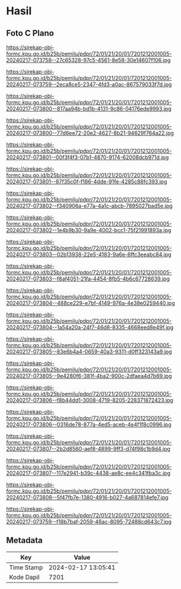 # Hasil

## Foto C Plano

https://sirekap-obj-formc.kpu.go.id/b25b/pemilu/pdpr/72/01/21/20/01/7201212001005-20240217-073758--27c65328-97c5-4561-8e58-30e14607f106.jpg

https://sirekap-obj-formc.kpu.go.id/b25b/pemilu/pdpr/72/01/21/20/01/7201212001005-20240217-073759--2eca8ce5-2347-4fd3-a0ac-867579033f7d.jpg

https://sirekap-obj-formc.kpu.go.id/b25b/pemilu/pdpr/72/01/21/20/01/7201212001005-20240217-073800--817aa94b-bd1b-4131-9c86-04176ede9993.jpg

https://sirekap-obj-formc.kpu.go.id/b25b/pemilu/pdpr/72/01/21/20/01/7201212001005-20240217-073800--77d6ee72-20e2-4627-8b21-94629f764a22.jpg

https://sirekap-obj-formc.kpu.go.id/b25b/pemilu/pdpr/72/01/21/20/01/7201212001005-20240217-073801--00f3f4f3-07b1-4870-9174-62008dcb971d.jpg

https://sirekap-obj-formc.kpu.go.id/b25b/pemilu/pdpr/72/01/21/20/01/7201212001005-20240217-073801--87f35c0f-f186-4dde-91fe-4285c88fc393.jpg

https://sirekap-obj-formc.kpu.go.id/b25b/pemilu/pdpr/72/01/21/20/01/7201212001005-20240217-073802--f340906a-e77a-4a1c-abcb-7895027bad5e.jpg

https://sirekap-obj-formc.kpu.go.id/b25b/pemilu/pdpr/72/01/21/20/01/7201212001005-20240217-073802--1e4b9b30-9a9e-4002-bcc1-75f21991893a.jpg

https://sirekap-obj-formc.kpu.go.id/b25b/pemilu/pdpr/72/01/21/20/01/7201212001005-20240217-073803--02b13938-22e5-4183-9a6e-6ffc3eeabc84.jpg

https://sirekap-obj-formc.kpu.go.id/b25b/pemilu/pdpr/72/01/21/20/01/7201212001005-20240217-073803--f8af4051-21fa-4454-8fb5-4b6c67728639.jpg

https://sirekap-obj-formc.kpu.go.id/b25b/pemilu/pdpr/72/01/21/20/01/7201212001005-20240217-073804--488ce229-e7bf-4149-976a-4e38e0259440.jpg

https://sirekap-obj-formc.kpu.go.id/b25b/pemilu/pdpr/72/01/21/20/01/7201212001005-20240217-073804--1a54a20a-24f7-46d8-8335-4668eed8e49f.jpg

https://sirekap-obj-formc.kpu.go.id/b25b/pemilu/pdpr/72/01/21/20/01/7201212001005-20240217-073805--83e6b4a4-0659-40a3-9311-d0ff323143a9.jpg

https://sirekap-obj-formc.kpu.go.id/b25b/pemilu/pdpr/72/01/21/20/01/7201212001005-20240217-073805--9e4280f6-381f-4ba2-900c-2dfaea4d7b69.jpg

https://sirekap-obj-formc.kpu.go.id/b25b/pemilu/pdpr/72/01/21/20/01/7201212001005-20240217-073806--f8b44dd1-3008-4719-8205-228371872423.jpg

https://sirekap-obj-formc.kpu.go.id/b25b/pemilu/pdpr/72/01/21/20/01/7201212001005-20240217-073806--0316de78-877a-4ed5-aceb-4e4f1f8c0996.jpg

https://sirekap-obj-formc.kpu.go.id/b25b/pemilu/pdpr/72/01/21/20/01/7201212001005-20240217-073807--2b2d8560-aef8-4899-9ff3-d74f98c1b9d4.jpg

https://sirekap-obj-formc.kpu.go.id/b25b/pemilu/pdpr/72/01/21/20/01/7201212001005-20240217-073807--117e2941-b39c-4438-ae8c-ee4c341fba3c.jpg

https://sirekap-obj-formc.kpu.go.id/b25b/pemilu/pdpr/72/01/21/20/01/7201212001005-20240217-073808--5f47fb7e-1380-4916-b027-4a687814efe7.jpg

https://sirekap-obj-formc.kpu.go.id/b25b/pemilu/pdpr/72/01/21/20/01/7201212001005-20240217-073759--f18b7baf-2059-46ac-8095-72488cd643c7.jpg


## Metadata

| Key        | Value               |
| ---------- | ------------------- |
| Time Stamp | 2024-02-17 13:05:41 |
| Kode Dapil | 7201                |




